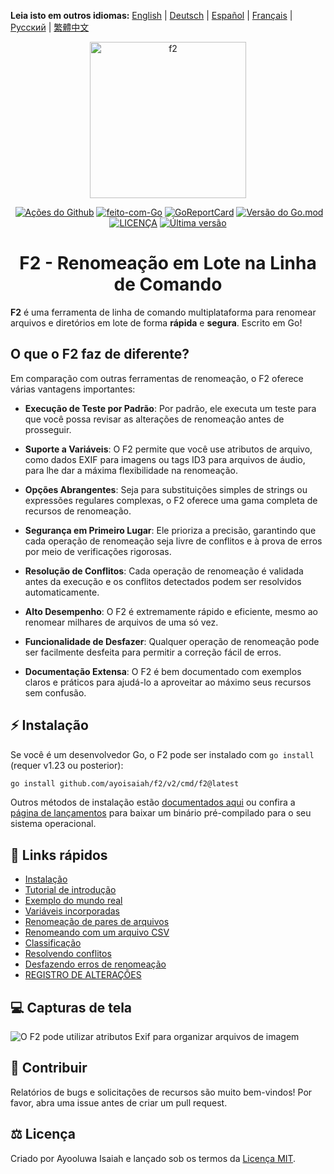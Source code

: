 **Leia isto em outros idiomas:** [English](/README.md) | [Deutsch](/docs/README.de.md) | [Español](/docs/README.es.md) | [Français](/docs/README.fr.md) | [Русский](/docs/README.ru.md) | [繁體中文](/docs/README.zh.md)

<p align="center">
  <img src="https://ik.imagekit.io/turnupdev/f2_logo_02eDMiVt7.png" width="250" height="250" alt="f2">
</p>

<p align="center">
  <a href="http://makeapullrequest.com"><img src="https://img.shields.io/badge/PRs-bem--vindos-brightgreen.svg?style=flat" alt=""></a>
  <a href="https://github.com/ayoisaiah/F2/actions"><img src="https://github.com/ayoisaiah/F2/actions/workflows/test.yml/badge.svg" alt="Ações do Github"></a>
  <a href="https://golang.org"><img src="https://img.shields.io/badge/Feito%20com-Go-1f425f.svg" alt="feito-com-Go"></a>
  <a href="https://goreportcard.com/report/github.com/ayoisaiah/f2"><img src="https://goreportcard.com/badge/github.com/ayoisaiah/f2" alt="GoReportCard"></a>
  <a href="https://github.com/ayoisaiah/f2"><img src="https://img.shields.io/github/go-mod/go-version/ayoisaiah/f2.svg" alt="Versão do Go.mod"></a>
  <a href="https://github.com/ayoisaiah/f2/blob/master/LICENCE"><img src="https://img.shields.io/github/license/ayoisaiah/f2.svg" alt="LICENÇA"></a>
  <a href="https://github.com/ayoisaiah/f2/releases/"><img src="https://img.shields.io/github/release/ayoisaiah/f2.svg" alt="Última versão"></a>
</p>

<h1 align="center">F2 - Renomeação em Lote na Linha de Comando</h1>

**F2** é uma ferramenta de linha de comando multiplataforma para renomear
arquivos e diretórios em lote de forma **rápida** e **segura**. Escrito em Go!

## O que o F2 faz de diferente?

Em comparação com outras ferramentas de renomeação, o F2 oferece várias
vantagens importantes:

- **Execução de Teste por Padrão**: Por padrão, ele executa um teste para que
  você possa revisar as alterações de renomeação antes de prosseguir.

- **Suporte a Variáveis**: O F2 permite que você use atributos de arquivo, como
  dados EXIF para imagens ou tags ID3 para arquivos de áudio, para lhe dar a
  máxima flexibilidade na renomeação.

- **Opções Abrangentes**: Seja para substituições simples de strings ou
  expressões regulares complexas, o F2 oferece uma gama completa de recursos de
  renomeação.

- **Segurança em Primeiro Lugar**: Ele prioriza a precisão, garantindo que cada
  operação de renomeação seja livre de conflitos e à prova de erros por meio de
  verificações rigorosas.

- **Resolução de Conflitos**: Cada operação de renomeação é validada antes da
  execução e os conflitos detectados podem ser resolvidos automaticamente.

- **Alto Desempenho**: O F2 é extremamente rápido e eficiente, mesmo ao renomear
  milhares de arquivos de uma só vez.

- **Funcionalidade de Desfazer**: Qualquer operação de renomeação pode ser
  facilmente desfeita para permitir a correção fácil de erros.

- **Documentação Extensa**: O F2 é bem documentado com exemplos claros e
  práticos para ajudá-lo a aproveitar ao máximo seus recursos sem confusão.

## ⚡ Instalação

Se você é um desenvolvedor Go, o F2 pode ser instalado com `go install` (requer
v1.23 ou posterior):

```bash
go install github.com/ayoisaiah/f2/v2/cmd/f2@latest
```

Outros métodos de instalação estão
[documentados aqui](https://f2.freshman.tech/guide/getting-started.html) ou
confira a [página de lançamentos](https://github.com/ayoisaiah/f2/releases) para
baixar um binário pré-compilado para o seu sistema operacional.

## 📃 Links rápidos

- [Instalação](https://f2.freshman.tech/guide/getting-started.html)
- [Tutorial de introdução](https://f2.freshman.tech/guide/tutorial.html)
- [Exemplo do mundo real](https://f2.freshman.tech/guide/organizing-image-library.html)
- [Variáveis incorporadas](https://f2.freshman.tech/guide/how-variables-work.html)
- [Renomeação de pares de arquivos](https://f2.freshman.tech/guide/pair-renaming.html)
- [Renomeando com um arquivo CSV](https://f2.freshman.tech/guide/csv-renaming.html)
- [Classificação](https://f2.freshman.tech/guide/sorting.html)
- [Resolvendo conflitos](https://f2.freshman.tech/guide/conflict-detection.html)
- [Desfazendo erros de renomeação](https://f2.freshman.tech/guide/undoing-mistakes.html)
- [REGISTRO DE ALTERAÇÕES](https://f2.freshman.tech/reference/changelog.html)

## 💻 Capturas de tela

![O F2 pode utilizar atributos Exif para organizar arquivos de imagem](https://f2.freshman.tech/assets/2.D-uxLR9T.png)

## 🤝 Contribuir

Relatórios de bugs e solicitações de recursos são muito bem-vindos! Por favor,
abra uma issue antes de criar um pull request.

## ⚖️ Licença

Criado por Ayooluwa Isaiah e lançado sob os termos da
[Licença MIT](https://github.com/ayoisaiah/f2/blob/master/LICENCE).

